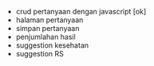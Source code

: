 * crud pertanyaan dengan javascript [ok]
* halaman pertanyaan
* simpan pertanyaan
* penjumlahan hasil
* suggestion kesehatan
* suggestion RS

